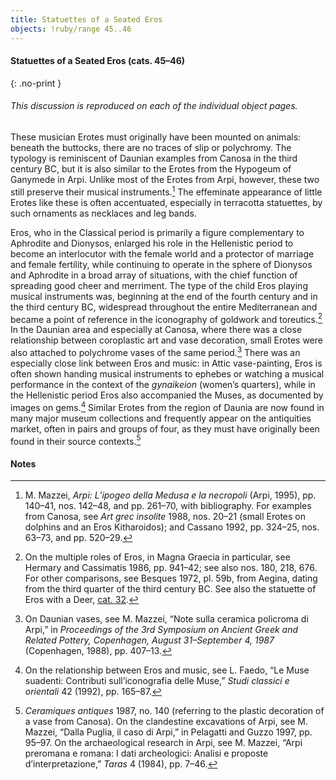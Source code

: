 ```yaml
---
title: Statuettes of a Seated Eros
objects: !ruby/range 45..46
---
```

#### Statuettes of a Seated Eros (cats. 45–46)
{: .no-print }

<h6 class="discussion-note">This discussion is reproduced on each of the individual object pages.</h6>

These musician Erotes must originally have been mounted on animals: beneath the buttocks, there are no traces of slip or polychromy. The typology is reminiscent of Daunian examples from Canosa in the third century <span class="smcaps">BC</span>, but it is also similar to the Erotes from the Hypogeum of Ganymede in Arpi. Unlike most of the Erotes from Arpi, however, these two still preserve their musical instruments.[^1] The effeminate appearance of little Erotes like these is often accentuated, especially in terracotta statuettes, by such ornaments as necklaces and leg bands.

Eros, who in the Classical period is primarily a figure complementary to Aphrodite and Dionysos, enlarged his role in the Hellenistic period to become an interlocutor with the female world and a protector of marriage and female fertility, while continuing to operate in the sphere of Dionysos and Aphrodite in a broad array of situations, with the chief function of spreading good cheer and merriment. The type of the child Eros playing musical instruments was, beginning at the end of the fourth century and in the third century <span class="smcaps">BC</span>, widespread throughout the entire Mediterranean and became a point of reference in the iconography of goldwork and toreutics.[^2] In the Daunian area and especially at Canosa, where there was a close relationship between coroplastic art and vase decoration, small Erotes were also attached to polychrome vases of the same period.[^3] There was an especially close link between Eros and music: in Attic vase-painting, Eros is often shown handing musical instruments to ephebes or watching a musical performance in the context of the *gynaikeion* (women’s quarters), while in the Hellenistic period Eros also accompanied the Muses, as documented by images on gems.[^4] Similar Erotes from the region of Daunia are now found in many major museum collections and frequently appear on the antiquities market, often in pairs and groups of four, as they must have originally been found in their source contexts.[^5]

#### Notes

[^1]: M. Mazzei, *Arpi: L’ipogeo della Medusa e la necropoli* (Arpi, 1995), pp. 140–41, nos. 142–48, and pp. 261–70, with bibliography. For examples from Canosa, see <span class="smcaps">*Art grec insolite* 1988</span>, nos. 20–21 (small Erotes on dolphins and an Eros Kitharoidos); and <span class="smcaps">Cassano 1992</span>, pp. 324–25, nos. 63–73, and pp. 520–29.

[^2]: On the multiple roles of Eros, in Magna Graecia in particular, see <span class="smcaps">Hermary and Cassimatis 1986</span>, pp. 941–42; see also nos. 180, 218, 676. For other comparisons, see <span class="smcaps">Besques 1972</span>, pl. 59b, from Aegina, dating from the third quarter of the third century <span class="smcaps">BC.</span> See also the statuette of Eros with a Deer, [cat. 32](../32/).

[^3]: On Daunian vases, see M. Mazzei, “Note sulla ceramica policroma di Arpi,” in *Proceedings of the 3rd Symposium on Ancient Greek and Related Pottery, Copenhagen, August 31–September 4, 1987* (Copenhagen, 1988), pp. 407–13.

[^4]: On the relationship between Eros and music, see L. Faedo, “Le Muse suadenti: Contributi sull’iconografia delle Muse,” *Studi classici e orientali* 42 (1992), pp. 165–87.

[^5]: <span class="smcaps">*Ceramiques antiques* 1987,</span> no. 140 (referring to the plastic decoration of a vase from Canosa). On the clandestine excavations of Arpi, see M. Mazzei, “Dalla Puglia, il caso di Arpi,” in <span class="smcaps">Pelagatti and Guzzo 1997</span>, pp. 95–97. On the archaeological research in Arpi, see M. Mazzei, “Arpi preromana e romana: I dati archeologici: Analisi e proposte d’interpretazione,” *Taras* 4 (1984), pp. 7–46.
